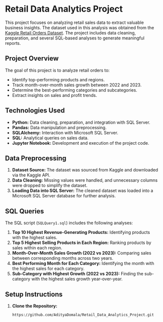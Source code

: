 # Retail Data Analytics Project

This project focuses on analyzing retail sales data to extract valuable business insights. The dataset used in this analysis was obtained from the [Kaggle Retail Orders Dataset](https://www.kaggle.com/datasets/ankitbansal06/retail-orders). The project includes data cleaning, preparation, and several SQL-based analyses to generate meaningful reports.

## Project Overview
The goal of this project is to analyze retail orders to:
- Identify top-performing products and regions.
- Track month-over-month sales growth between 2022 and 2023.
- Determine the best-performing categories and subcategories.
- Extract insights on sales and profit trends.

## Technologies Used
- **Python:** Data cleaning, preparation, and integration with SQL Server.
- **Pandas:** Data manipulation and preprocessing.
- **SQLAlchemy:** Interaction with Microsoft SQL Server.
- **SQL:** Analytical queries on sales data.
- **Jupyter Notebook:** Development and execution of the project code.

## Data Preprocessing
1. **Dataset Source:** The dataset was sourced from Kaggle and downloaded via the Kaggle API.
2. **Data Cleaning:** Missing values were handled, and unnecessary columns were dropped to simplify the dataset.
3. **Loading Data into SQL Server:** The cleaned dataset was loaded into a Microsoft SQL Server database for further analysis.

## SQL Queries
The SQL script (`SQLQuery1.sql`) includes the following analyses:
1. **Top 10 Highest Revenue-Generating Products:** Identifying products with the highest sales.
2. **Top 5 Highest Selling Products in Each Region:** Ranking products by sales within each region.
3. **Month-Over-Month Sales Growth (2022 vs 2023):** Comparing sales between corresponding months across two years.
4. **Best Performing Month for Each Category:** Identifying the month with the highest sales for each category.
5. **Sub-Category with Highest Growth (2022 vs 2023):** Finding the sub-category with the highest sales growth year-over-year.

## Setup Instructions
1. **Clone the Repository:**
   ```bash
   https://github.com/AdityaDomala/Retail_Data_Analytics_Project.git
